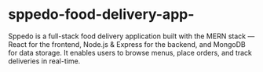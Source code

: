 # sppedo-food-delivery-app-
Sppedo is a full-stack food delivery application built with the MERN stack — React for the frontend, Node.js &amp; Express for the backend, and MongoDB for data storage. It enables users to browse menus, place orders, and track deliveries in real-time.
